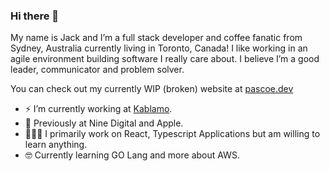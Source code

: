 ### Hi there 👋

My name is Jack and I’m a full stack developer and coffee fanatic from Sydney, Australia currently living in Toronto, Canada! I like working in an agile environment building software I really care about. I believe I’m a good leader, communicator and problem solver.

You can check out my currently WIP (broken) website at [pascoe.dev](https://pascoe.dev/)

- ⚡️ I’m currently working at [Kablamo](https://www.kablamo.com.au/).
- 🍎 Previously at Nine Digital and Apple.
- 👨🏻‍💻 I primarily work on React, Typescript Applications but am willing to learn anything.
- 🤓 Currently learning GO Lang and more about AWS.

